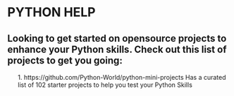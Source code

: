 # PYTHON HELP<br>
## Looking to get started on opensource projects to enhance your Python skills. Check out this list of projects to get you going:<br>
<ol> 1. https://github.com/Python-World/python-mini-projects Has a curated list of 102 starter projects to help you test your Python Skills </ol>
